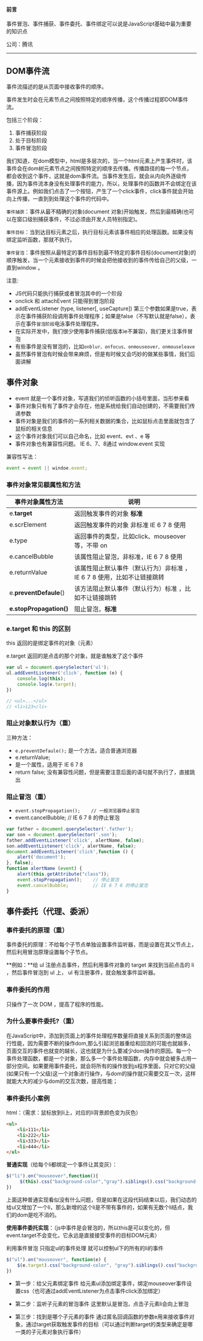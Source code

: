 #### 前言

​		事件冒泡、事件捕获、事件委托、事件绑定可以说是JavaScript基础中最为重要的知识点

公司：腾讯

-----------------------------



## DOM事件流

事件流描述的是从页面中接收事件的顺序。

事件发生时会在元素节点之间按照特定的顺序传播，这个传播过程即DOM事件流。

包括三个阶段：

1. 事件捕获阶段
2. 处于目标阶段
3. 事件冒泡阶段

我们知道，在dom模型中，html是多层次的，当一个html元素上产生事件时，该事件会在dom树元素节点之间按照特定的顺序去传播。传播路径的每一个节点，都会收到这个事件，这就是dom事件流。当事件发生后，就会从内向外逐级传播，因为事件流本身没有处理事件的能力，所以，处理事件的函数并不会绑定在该事件源上。例如我们点击了一个按钮，产生了一个click事件，click事件就会开始向上传播，一直到到处理这个事件的代码中。

`事件捕获`：事件从最不精确的对象(document 对象)开始触发，然后到最精确(也可以在窗口级别捕获事件，不过必须由开发人员特别指定)。

`事件目标`：当到达目标元素之后，执行目标元素该事件相应的处理函数。如果没有绑定监听函数，那就不执行。 

`事件冒泡`：事件按照从最特定的事件目标到最不特定的事件目标(document对象)的顺序触发，当一个元素接收到事件的时候会把他接收到的事件传给自己的父级，一直到window 。

注意:

- JS代码只能执行捕获或者冒泡其中的一个阶段
- onclick 和 attachEvent 只能得到冒泡阶段
- addEventListener (type, listener[, useCapture]) 第三个参数如果是true，表示在事件捕获阶段调用事件处理程序；如果是false（不写默认就是false），表示在事件`冒泡阶段`电泳事件处理程序。
- 在实际开发中，我们很少使用事件捕获(低版本ie不兼容)，我们更关注事件冒泡
- 有些事件是没有冒泡的，比如`onblur、onfocus、onmouseover、onmouseleave`
- 虽然事件冒泡有时候会带来麻烦，但是有时候又会巧妙的做某些事情，我们后面讲解

## 事件对象

- event 就是一个事件对象，写道我们的侦听函数的小括号里面，当形参来看
- 事件对象只有有了事件才会存在，他是系统给我们自动创建的，不需要我们传递参数
- 事件对象是我们的事件的一系列相关数据的集合，比如鼠标点击里面就包含了鼠标的相关信息
- 这个事件对象我们可以自己命名，比如 event、evt 、e 等
- 事件对象也有兼容性问题。 IE 6、7、8通过 window.event 实现

兼容性写法：

```js
event = event || windoe.event;
```

### 事件对象常见额属性和方法

| 事件对象属性方法        | 说明                                                         |
| ----------------------- | ------------------------------------------------------------ |
| e.**target**            | 返回触发事件的对象  **标准**                                 |
| e.scrElement            | 返回触发事件的对象  非标准 IE 6  7 8 使用                    |
| e.type                  | 返回事件的类型，比如click、mouseover等，不带 on              |
| e.cancelBubble          | 该属性阻止冒泡，非标准，IE 6 7 8 使用                        |
| e.returnValue           | 该属性阻止默认事件（默认行为）非标准 ，IE 6 7 8 使用，比如不让链接跳转 |
| e.**preventDefaule**()  | 该方法阻止默认事件（默认行为）标准 ，比如不让链接跳转        |
| **e.stopPropagation()** | 阻止冒泡，**标准**                                           |



### e.target 和 this 的区别

this 返回的是绑定事件的对象（元素）

e.target 返回的是点击的那个对象，就是谁触发了这个事件

```js
var ul = document.querySelector('ul');
ul.addEventListener('click', function (e) {
    console.log(this);
    console.log(e.target);
})

// <ul>...</ul>
// <li>123</li>
```

### 阻止对象默认行为（重）

三种方法：

- `e.preventDefaule();`
  是一个方法，适合普通浏览器
- e.returnValue;
- 是一个属性，适用于 IE 6 7 8
- return false;
  没有兼容性问题，但是需要注意后面的语句就不执行了，直接跳出

### 阻止冒泡（重）

- `event.stopPropagation();    // 一般浏览器停止冒泡`
- event.cancelBubble;         // IE 6 7 8 的停止冒泡

```javascript
var father = document.querySelector('.father');
var son = document.querySelector('.son');
father.addEventListener('click', alertName, false);
son.addEventListener('click', alertName, false);
document.addEventListener('click',function () {
    alert('document');
}, false);
function alertName (event) {
    alert(this.getAttribute("class"));
    event.stopPropagation();    // 停止冒泡
    event.cancelBubble;         // IE 6 7 8 的停止冒泡
}
```

## 事件委托（代理、委派）

### 事件委托的原理（重）

事件委托的原理：不给每个子节点单独设置事件监听器，而是设置在其父节点上，然后利用冒泡原理设置每个子节点。

**例如：**给 ul 注册点击事件，然后利用事件对象的 target 来找到当前点击的 li ，然后事件冒泡到 ul 上， ul 有注册事件，就会触发事件监听器。

### 事件委托的作用

只操作了一次 DOM ，提高了程序的性能。

### 为什么要事件委托?（重）

在JavaScript中，添加到页面上的事件处理程序数量将直接关系到页面的整体运行性能，因为需要不断的操作dom,那么引起浏览器重绘和回流的可能也就越多，页面交互的事件也就变的越长，这也就是为什么要减少dom操作的原因。每一个事件处理函数，都是一个对象，那么多一个事件处理函数，内存中就会被多占用一部分空间。如果要用事件委托，就会将所有的操作放到js程序里面，只对它的父级(如果只有一个父级)这一个对象进行操作，与dom的操作就只需要交互一次，这样就能大大的减少与dom的交互次数，提高性能；



### **事件委托小案例**

html：（需求：鼠标放到li上，对应的li背景颜色变为灰色）

```html
<ul>
    <li>111</li>
    <li>222</li>
    <li>333</li>
    <li>444</li>
</ul>
```

**普通实现**（给每个li都绑定一个事件让其变灰）：

```js
$("li").on("mouseover",function(){
　　　$(this).css("background-color","gray").siblings().css("background-color","white");
})
```

上面这种普通实现看似没有什么问题，但是如果在这段代码结束以后，我们动态的给ul又增加了一个li，那么新增的这个li是不带有事件的，如果有无数个li结点，我们的dom是吃不消的。

**使用事件委托实现**：（js中事件是会冒泡的，所以this是可以变化的，但event.target不会变化，它永远是直接接受事件的目标DOM元素）

利用事件冒泡 只指定ul的事件处理 就可以控制ul下的所有的li的事件

```js
$("ul").on("mouseover", function(e) {
    $(e.target).css("background-color", "gray").siblings().css("background-color", "white");
})
```

- 第一步：给父元素绑定事件
  给元素ul添加绑定事件，绑定mouseover事件设置css（也可通过addEventListener为点击事件click添加绑定）
- 第二步：监听子元素的冒泡事件
  这里默认是冒泡，点击子元素li会向上冒泡

- 第三步：找到是哪个子元素的事件
  通过匿名回调函数的参数e用来接收事件对象，通过target获取触发事件的目标（可以通过判断target的类型来确定是哪一类的子元素对象执行事件）